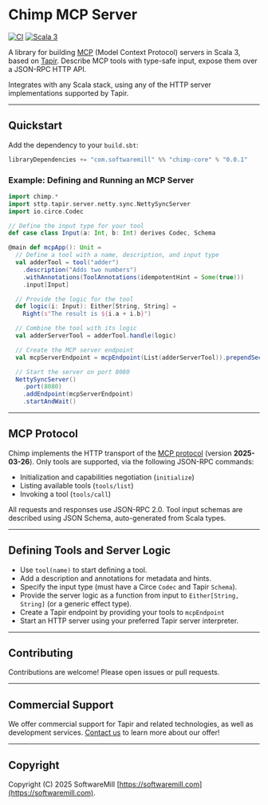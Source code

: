 # Chimp MCP Server

[![CI](https://github.com/softwaremill/chimp/actions/workflows/ci.yml/badge.svg)](https://github.com/softwaremill/chimp/actions/workflows/ci.yml)
[![Scala 3](https://img.shields.io/badge/scala-3.3.6-blue.svg)](https://www.scala-lang.org/)

A library for building [MCP](#mcp-protocol) (Model Context Protocol) servers in Scala 3, based on [Tapir](https://tapir.softwaremill.com/). Describe MCP tools with type-safe input, expose them over a JSON-RPC HTTP API. 

Integrates with any Scala stack, using any of the HTTP server implementations supported by Tapir.

---

## Quickstart

Add the dependency to your `build.sbt`:

```scala
libraryDependencies += "com.softwaremill" %% "chimp-core" % "0.0.1"
```

### Example: Defining and Running an MCP Server

```scala
import chimp.*
import sttp.tapir.server.netty.sync.NettySyncServer
import io.circe.Codec

// Define the input type for your tool
def case class Input(a: Int, b: Int) derives Codec, Schema

@main def mcpApp(): Unit =
  // Define a tool with a name, description, and input type
  val adderTool = tool("adder")
    .description("Adds two numbers")
    .withAnnotations(ToolAnnotations(idempotentHint = Some(true)))
    .input[Input]

  // Provide the logic for the tool
  def logic(i: Input): Either[String, String] =
    Right(s"The result is ${i.a + i.b}")

  // Combine the tool with its logic
  val adderServerTool = adderTool.handle(logic)

  // Create the MCP server endpoint
  val mcpServerEndpoint = mcpEndpoint(List(adderServerTool)).prependSecurityIn("jsonrpc")

  // Start the server on port 8080
  NettySyncServer()
    .port(8080)
    .addEndpoint(mcpServerEndpoint)
    .startAndWait()
```

---

## MCP Protocol

Chimp implements the HTTP transport of the [MCP protocol](https://modelcontextprotocol.io/specification/2025-03-26) (version **2025-03-26**). Only tools are supported, via the following JSON-RPC commands:

- Initialization and capabilities negotiation (`initialize`)
- Listing available tools (`tools/list`)
- Invoking a tool (`tools/call`)

All requests and responses use JSON-RPC 2.0. Tool input schemas are described using JSON Schema, auto-generated from Scala types.

---

## Defining Tools and Server Logic

- Use `tool(name)` to start defining a tool.
- Add a description and annotations for metadata and hints.
- Specify the input type (must have a Circe `Codec` and Tapir `Schema`).
- Provide the server logic as a function from input to `Either[String, String]` (or a generic effect type).
- Create a Tapir endpoint by providing your tools to `mcpEndpoint` 
- Start an HTTP server using your preferred Tapir server interpreter.

---

## Contributing

Contributions are welcome! Please open issues or pull requests.

---

## Commercial Support

We offer commercial support for Tapir and related technologies, as well as development services. [Contact us](https://softwaremill.com) to learn more about our offer!

---

## Copyright

Copyright (C) 2025 SoftwareMill [https://softwaremill.com](https://softwaremill.com).